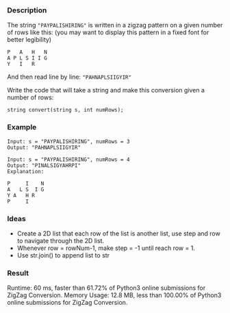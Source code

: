 ﻿### Description
The string ```"PAYPALISHIRING"``` is written in a zigzag pattern on a given number of rows like this: (you may want to display this pattern in a fixed font for better legibility)
```
P   A   H   N
A P L S I I G
Y   I   R
```
And then read line by line: ```"PAHNAPLSIIGYIR"```

Write the code that will take a string and make this conversion given a number of rows:

```string convert(string s, int numRows);```

### Example
```
Input: s = "PAYPALISHIRING", numRows = 3
Output: "PAHNAPLSIIGYIR"
```

```
Input: s = "PAYPALISHIRING", numRows = 4
Output: "PINALSIGYAHRPI"
Explanation:

P     I    N
A   L S  I G
Y A   H R
P     I
```
### Ideas
- Create a 2D list that each row of the list is another list, use step and row to navigate through the 2D list.
- Whenever row = rowNum-1, make step = -1 until reach row = 1.
- Use str.join() to append list to str

### Result
Runtime: 60 ms, faster than 61.72% of Python3 online submissions for ZigZag Conversion.
Memory Usage: 12.8 MB, less than 100.00% of Python3 online submissions for ZigZag Conversion.
